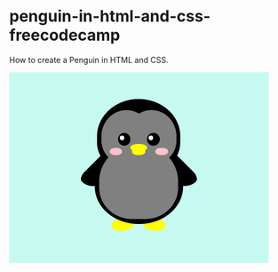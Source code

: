 # penguin-in-html-and-css-freecodecamp
How to create a Penguin in HTML and CSS.



![](https://github.com/fantasy2943/penguin-in-html-and-css-freecodecamp/blob/master/penguin-image.png)
